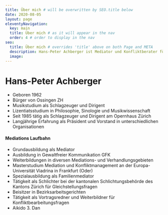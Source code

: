 ```yaml
---
title: Über mich # will be overwritten by SEO.title below
date: 2020-08-05
layout: page
eleventyNavigation:
  key: main
  title: Über mich # as it will appear in the nav
  order: 4 # order to display in the nav
seo:
  title: Über mich # overrides 'title' above on both Page and META
  description: Hans-Peter Achberger ist Mediator und Konfliktberater für Paare und Unternehmen
  image:
---
```


# Hans-Peter Achberger

- Geboren 1962
- Bürger von Ossingen ZH
- Musikstudium als Schlagzeuger und Dirigent
- Lizentiatsstudium in Philosophie, Sinologie und Musikwissenschaft
- Seit 1985 tätig als Schlagzeuger und Dirigent am Opernhaus Zürich
- Langjährige Erfahrung als Präsident und Vorstand in unterschiedlichen Organisationen

#### Mediations Laufbahn

- Grundausbildung als Mediator
- Ausbildung in Gewaltfreier Kommunikation GFK
- Weiterbildungen in diversen Mediations- und Verhandlungsgebieten
- Masterstudium Mediation und Konfliktmanagement an der Europa-Universität Viadrina in Frankfurt (Oder)
- Spezialausbildung als Familienmediator
- Tätigkeit als Schlichter bei der kantonalen Schlichtungsbehörde des Kantons Zürich für Gleichstellungsfragen
- Beisitzer in Bezirksarbeitsgerichten
- Tätigkeit als Vortragsredner und Weiterbildner für Konfliktbearbeitungsfragen
- Aikido 3. Dan
